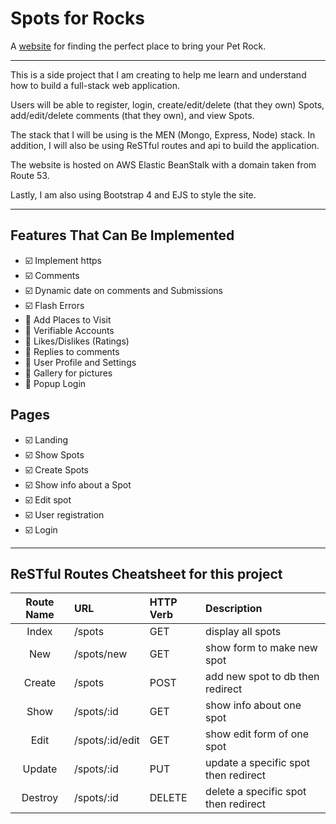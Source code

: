 # Spots for Rocks

A [website](http://spotsfor.rocks) for finding the perfect place to bring your Pet Rock.

---

This is a side project that I am creating to help me learn and understand how to build a full-stack web application.

Users will be able to register, login, create/edit/delete (that they own) Spots, add/edit/delete comments (that they own), and view Spots.

The stack that I will be using is the MEN (Mongo, Express, Node) stack. In addition, I will also be using ReSTful routes and api to build the application.

The website is hosted on AWS Elastic BeanStalk with a domain taken from Route 53.

Lastly, I am also using Bootstrap 4 and EJS to style the site.

---

## Features That Can Be Implemented

- :ballot_box_with_check: Implement https
- :ballot_box_with_check: Comments
- :ballot_box_with_check: Dynamic date on comments and Submissions
- :ballot_box_with_check: Flash Errors
- :black_square_button: Add Places to Visit
- :black_square_button: Verifiable Accounts
- :black_square_button: Likes/Dislikes (Ratings)
- :black_square_button: Replies to comments
- :black_square_button: User Profile and Settings
- :black_square_button: Gallery for pictures
- :black_square_button: Popup Login

## Pages

- :ballot_box_with_check: Landing
- :ballot_box_with_check: Show Spots
- :ballot_box_with_check: Create Spots
- :ballot_box_with_check: Show info about a Spot
- :ballot_box_with_check: Edit spot
- :ballot_box_with_check: User registration
- :ballot_box_with_check: Login

---

## ReSTful Routes Cheatsheet for this project

| Route Name | URL             | HTTP Verb | Description                          |
| :--------: | :-------------- | :-------- | :----------------------------------- |
|   Index    | /spots          | GET       | display all spots                    |
|    New     | /spots/new      | GET       | show form to make new spot           |
|   Create   | /spots          | POST      | add new spot to db then redirect     |
|    Show    | /spots/:id      | GET       | show info about one spot             |
|    Edit    | /spots/:id/edit | GET       | show edit form of one spot           |
|   Update   | /spots/:id      | PUT       | update a specific spot then redirect |
|  Destroy   | /spots/:id      | DELETE    | delete a specific spot then redirect |
